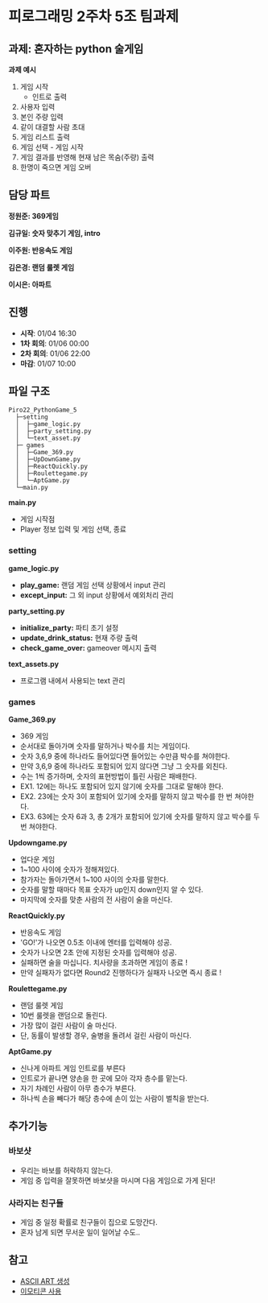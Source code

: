 # 피로그래밍 2주차 5조 팀과제

## 과제: 혼자하는 python 술게임

**과제 예시**

1. 게임 시작
   - 인트로 출력
2. 사용자 입력
3. 본인 주량 입력
4. 같이 대결할 사람 초대
5. 게임 리스트 출력
6. 게임 선택 - 게임 시작
7. 게임 결과를 반영해 현재 남은 목숨(주량) 출력
8. 한명이 죽으면 게임 오버

## 담당 파트

**정원준: 369게임**

**김규일: 숫자 맞추기 게임, intro**

**이주원: 반응속도 게임**

**김은경: 랜덤 룰렛 게임**

**이시은: 아파트**

## 진행

- **시작**: 01/04 16:30
- **1차 회의**: 01/06 00:00
- **2차 회의**: 01/06 22:00
- **마감**: 01/07 10:00

## 파일 구조

```
Piro22_PythonGame_5
  ├─setting
  │  ├─game_logic.py
  │  ├─party_setting.py
  │  └─text_asset.py
  ├─ games
  │  ├─Game_369.py
  │  ├─UpDownGame.py
  │  ├─ReactQuickly.py
  │  ├─Roulettegame.py
  │  └─AptGame.py
  └─main.py
```

**main.py**

- 게임 시작점
- Player 정보 입력 및 게임 선택, 종료

### setting

**game_logic.py**

- **play_game:** 랜덤 게임 선택 상황에서 input 관리
- **except_input:** 그 외 input 상황에서 예외처리 관리

**party_setting.py**

- **initialize_party:** 파티 초기 설정
- **update_drink_status:** 현재 주량 출력
- **check_game_over:** gameover 메시지 출력

**text_assets.py**

- 프로그램 내에서 사용되는 text 관리

### games

**Game_369.py**

- 369 게임
- 순서대로 돌아가며 숫자를 말하거나 박수를 치는 게임이다.
- 숫자 3,6,9 중에 하나라도 들어있다면 들어있는 수만큼 박수를 쳐야한다.
- 만약 3,6,9 중에 하나라도 포함되어 있지 않다면 그냥 그 숫자를 외친다.
- 수는 1씩 증가하며, 숫자의 표현방법이 틀린 사람은 패배한다.
- EX1. 12에는 하나도 포함되어 있지 않기에 숫자를 그대로 말해야 한다.
- EX2. 23에는 숫자 3이 포함되어 있기에 숫자를 말하지 않고 박수를 한 번 쳐야한다.
- EX3. 63에는 숫자 6과 3, 총 2개가 포함되어 있기에 숫자를 말하지 않고 박수를 두 번 쳐야한다.

**Updowngame.py**

- 업다운 게임
- 1~100 사이에 숫자가 정해져있다.
- 참가자는 돌아가면서 1~100 사이의 숫자를 말한다.
- 숫자를 말할 때마다 목표 숫자가 up인지 down인지 알 수 있다.
- 마지막에 숫자를 맞춘 사람의 전 사람이 술을 마신다.

**ReactQuickly.py**

- 반응속도 게임
- 'GO!'가 나오면 0.5초 이내에 엔터를 입력해야 성공.
- 숫자가 나오면 2초 안에 지정된 숫자를 입력해야 성공.
- 실패하면 술을 마십니다. 치사량을 초과하면 게임이 종료 !
- 만약 실패자가 없다면 Round2 진행하다가 실패자 나오면 즉시 종료 !

**Roulettegame.py**

- 랜덤 룰렛 게임
- 10번 룰렛을 랜덤으로 돌린다.
- 가장 많이 걸린 사람이 술 마신다.
- 단, 동률이 발생할 경우, 술병을 돌려서 걸린 사람이 마신다.

**AptGame.py**

- 신나게 아파트 게임 인트로를 부른다
- 인트로가 끝나면 양손을 한 곳에 모아 각자 층수를 맡는다.
- 자기 차례인 사람이 아무 층수가 부른다.
- 하나씩 손을 빼다가 해당 층수에 손이 있는 사람이 벌칙을 받는다.

## 추가기능

### 바보샷

- 우리는 바보를 허락하지 않는다.
- 게임 중 입력을 잘못하면 바보샷을 마시며 다음 게임으로 가게 된다!


### 사라지는 친구들

- 게임 중 일정 확률로 친구들이 집으로 도망간다.
- 혼자 남게 되면 무서운 일이 일어날 수도..

## 참고

- [ASCII ART 생성](https://wepplication.github.io/tools/asciiArtGen/)
- [이모티콘 사용](https://www.emojiall.com/ko/categories/B)
